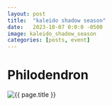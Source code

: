 ```yaml
---
layout: post
title:  "kaleido shadow season"
date:   2023-10-07 0:0:0 -0500
image: kaleido_shadow_season
categories: [posts, event]
---
```


# Philodendron

<img class="img img__post" src="{{ site.base_img_path }}{{ page.image }}.jpg" alt="{{ page.title }}" />

